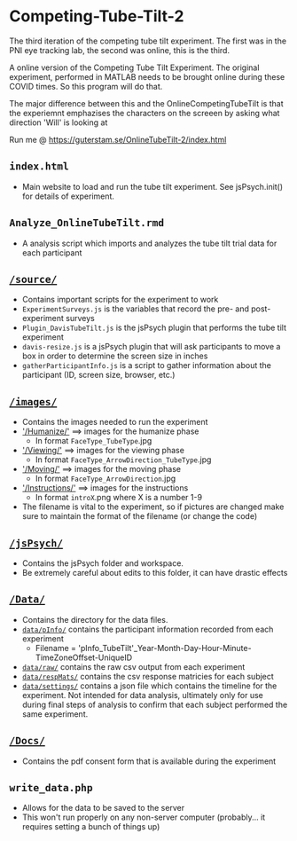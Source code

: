 # Competing-Tube-Tilt-2
The third iteration of the competing tube tilt experiment. The first was in the PNI eye tracking lab, the second was online, this is the third. 

A online version of the Competing Tube Tilt Experiment.
The original experiment, performed in MATLAB needs to be brought online during these COVID times. So this program will do that.

The major difference between this and the OnlineCompetingTubeTilt is that the experiemnt emphazises the characters on the screeen by asking what direction 'Will' is looking at

Run me @ https://guterstam.se/OnlineTubeTilt-2/index.html

## `index.html`
- Main website to load and run the tube tilt experiment. See jsPsych.init() for details of experiment.

## `Analyze_OnlineTubeTilt.rmd` 
- A analysis script which imports and analyzes the tube tilt trial data for each participant

## [`/source/`](https://github.com/dwachtell/Competing-Tube-Tilt-2/tree/master/source)
- Contains important scripts for the experiment to work
- `ExperimentSurveys.js` is the variables that record the pre- and post-experiment surveys
- `Plugin_DavisTubeTilt.js` is the jsPsych plugin that performs the tube tilt experiment
- `davis-resize.js` is a jsPsych plugin that will ask participants to move a box in order to determine the screen size in inches
- `gatherParticipantInfo.js` is a script to gather information about the participant (ID, screen size, browser, etc.)

## [`/images/`](https://github.com/dwachtell/Competing-Tube-Tilt-2/tree/master/images)
- Contains the images needed to run the experiment
- ['/Humanize/'](https://github.com/dwachtell/Competing-Tube-Tilt-2/tree/master/images/Humanize/) ==> images for the humanize phase
    - In format `FaceType_TubeType`.jpg
- ['/Viewing/'](https://github.com/dwachtell/Competing-Tube-Tilt-2/tree/master/images/Viewing/) ==> images for the viewing phase
    - In format `FaceType_ArrowDirection_TubeType`.jpg
- ['/Moving/'](https://github.com/dwachtell/Competing-Tube-Tilt-2/tree/master/images/Moving/) ==> images for the moving phase
   - In format `FaceType_ArrowDirection`.jpg
- ['/Instructions/'](https://github.com/dwachtell/Competing-Tube-Tilt-2/tree/master/images/Instructions/) ==> images for the instructions
    - In format `introX`.png where X is a number 1-9
- The filename is vital to the experiment, so if pictures are changed make sure to maintain the format of the filename (or change the code)

## [`/jsPsych/`](https://github.com/dwachtell/Competing-Tube-Tilt-2/tree/master/jspsych)
- Contains the jsPsych folder and workspace.
- Be extremely careful about edits to this folder, it can have drastic effects

## [`/Data/`](https://github.com/dwachtell/Competing-Tube-Tilt-2/tree/master/data)
- Contains the directory for the data files.
- [`data/pInfo/`](https://github.com/dwachtell/Competing-Tube-Tilt-2/tree/master/data/pInfo) contains the participant information recorded from each experiment
    * Filename = 'pInfo_TubeTilt'_Year-Month-Day-Hour-Minute-TimeZoneOffset-UniqueID
- [`data/raw/`](https://github.com/dwachtell/Competing-Tube-Tilt-2/tree/master/data/raw) contains the raw csv output from each experiment
- [`data/respMats/`](https://github.com/dwachtell/Competing-Tube-Tilt-2/tree/master/data/respMats) contains the csv response matricies for each subject
-  [`data/settings/`](https://github.com/dwachtell/Competing-Tube-Tilt-2/tree/master/data/settings) contains a json file which contains the timeline for the experiment. Not intended for data analysis, ultimately only for use during final steps of analysis to confirm that each subject performed the same experiment. 

## [`/Docs/`](https://github.com/dwachtell/Competing-Tube-Tilt-2/tree/master/docs)
- Contains the pdf consent form that is available during the experiment

## `write_data.php`
 - Allows for the data to be saved to the server
 - This won't run properly on any non-server computer (probably... it requires setting a bunch of things up)
